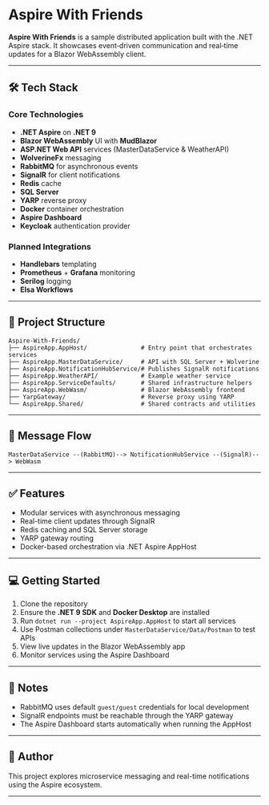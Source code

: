 # Aspire With Friends

**Aspire With Friends** is a sample distributed application built with the .NET Aspire stack. It showcases event‑driven communication and real‑time updates for a Blazor WebAssembly client.

---

## 🛠 Tech Stack

### Core Technologies
- **.NET Aspire** on **.NET 9**
- **Blazor WebAssembly** UI with **MudBlazor**
- **ASP.NET Web API** services (MasterDataService & WeatherAPI)
- **WolverineFx** messaging
- **RabbitMQ** for asynchronous events
- **SignalR** for client notifications
- **Redis** cache
- **SQL Server**
- **YARP** reverse proxy
- **Docker** container orchestration
- **Aspire Dashboard**
- **Keycloak** authentication provider

### Planned Integrations
- **Handlebars** templating
- **Prometheus** + **Grafana** monitoring
- **Serilog** logging
- **Elsa Workflows**

---

## 👤 Project Structure

```text
Aspire-With-Friends/
├── AspireApp.AppHost/               # Entry point that orchestrates services
├── AspireApp.MasterDataService/     # API with SQL Server + Wolverine
├── AspireApp.NotificationHubService/# Publishes SignalR notifications
├── AspireApp.WeatherAPI/            # Example weather service
├── AspireApp.ServiceDefaults/       # Shared infrastructure helpers
├── AspireApp.WebWasm/               # Blazor WebAssembly frontend
├── YarpGateway/                     # Reverse proxy using YARP
└── AspireApp.Shared/                # Shared contracts and utilities
```

---

## 📮 Message Flow

```text
MasterDataService --(RabbitMQ)--> NotificationHubService --(SignalR)--> WebWasm
```

---

## ✅ Features

- Modular services with asynchronous messaging
- Real-time client updates through SignalR
- Redis caching and SQL Server storage
- YARP gateway routing
- Docker-based orchestration via .NET Aspire AppHost

---

## 💻 Getting Started

1. Clone the repository
2. Ensure the **.NET 9 SDK** and **Docker Desktop** are installed
3. Run `dotnet run --project AspireApp.AppHost` to start all services
4. Use Postman collections under `MasterDataService/Data/Postman` to test APIs
5. View live updates in the Blazor WebAssembly app
6. Monitor services using the Aspire Dashboard

---

## 📝 Notes

- RabbitMQ uses default `guest/guest` credentials for local development
- SignalR endpoints must be reachable through the YARP gateway
- The Aspire Dashboard starts automatically when running the AppHost

---

## 🤔 Author

This project explores microservice messaging and real-time notifications using the Aspire ecosystem.

---
